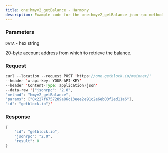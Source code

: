 ```yaml
---
title: one:hmyv2_getBalance - Harmony
description: Example code for the one:hmyv2_getBalance json-rpc method. Сomplete guide on how to use one:hmyv2_getBalance json-rpc in GetBlock.io Web3 documentation.
---
```


### Parameters


`DATA` - hex string

20-byte account address from which to retrieve the balance.

### Request

``` java
curl --location --request POST 'https://one.getblock.io/mainnet/' 
--header 'x-api-key: YOUR-API-KEY' 
--header 'Content-Type: application/json' 
--data-raw '{"jsonrpc": "2.0",
"method": "hmyv2_getBalance",
"params": ["0x227f6757289a86c13eee2e91c2e6eb03f2ed11a6"],
"id": "getblock.io"}'
```

###  Response

``` java
{
    "id": "getblock.io",
    "jsonrpc": "2.0",
    "result": 0
}
```

